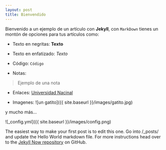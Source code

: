 ```yaml
---
layout: post
title: Bienvendido
---
```



Bienvenido a un ejemplo de un artículo con **Jekyll**, con `MarkDown` tienes un montón de opciones para tus artículos como:

* Texto en negritas: **Texto**

* Texto en enfatizado: *Texto*

* Código: `Código`

* Notas:
> Ejemplo de una nota

* Enlaces:
    [Universidad Nacinal](http://www.una.ac.cr.com/)

* Imagenes: ![un gatito]({{ site.baseurl }}/images/gatito.jpg)

y mucho más...


![_config.yml]({{ site.baseurl }}/images/config.png)

The easiest way to make your first post is to edit this one. Go into /_posts/ and update the Hello World markdown file. For more instructions head over to the [Jekyll Now repository](https://github.com/barryclark/jekyll-now) on GitHub.
